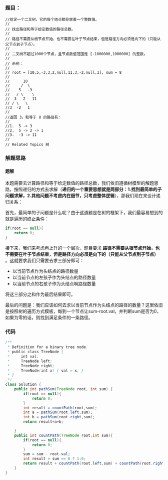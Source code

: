 ### 题目：

```
//给定一个二叉树，它的每个结点都存放着一个整数值。 
//
// 找出路径和等于给定数值的路径总数。 
//
// 路径不需要从根节点开始，也不需要在叶子节点结束，但是路径方向必须是向下的（只能从父节点到子节点）。 
//
// 二叉树不超过1000个节点，且节点数值范围是 [-1000000,1000000] 的整数。 
//
// 示例： 
//
// root = [10,5,-3,3,2,null,11,3,-2,null,1], sum = 8
//
//      10
//     /  \
//    5   -3
//   / \    \
//  3   2   11
// / \   \
//3  -2   1
//
//返回 3。和等于 8 的路径有:
//
//1.  5 -> 3
//2.  5 -> 2 -> 1
//3.  -3 -> 11
// 
// Related Topics 树
```

### 解题思路

#### 题解

本题需要去计算路径和等于给定数值的路径总数，我们依旧遵循树模型的解题思路，按照递归的方式去求解（**递归的一个重要思想就是两部分：1.找到最简单的子问题求解，2.其他问题不考虑内在细节，只考虑整体逻辑**），那我们现在来设计递归关系：

首先，最简单的子问题是什么呢？由于这道题是在树的框架下，我们最容易想到的就是遍历的终止条件：

```java
if(root == null){
    return 0;
}
```

接下来，我们来考虑再上升的一个层次，题目要求  **路径不需要从根节点开始，也不需要在叶子节点结束，但是路径方向必须是向下的（只能从父节点到子节点）**  。这就要求我们只需要去求三部分即可：

- 以当前节点作为头结点的路径数量
- 以当前节点的左孩子作为头结点的路径数量
- 以当前节点的右孩子作为头结点啊路径数量

将这三部分之和作为最后结果即可。

最后的问题是：我们应该如何去求以当前节点作为头结点的路径的数量？这里依旧是按照树的遍历方式模板，每到一个节点让sum-root.val，并判断sum是否为0，如果为零的话，则找到满足条件的一条路径。

### 代码

```java
/**
 * Definition for a binary tree node.
 * public class TreeNode {
 *     int val;
 *     TreeNode left;
 *     TreeNode right;
 *     TreeNode(int x) { val = x; }
 * }
 */
class Solution {
    public int pathSum(TreeNode root, int sum) {
        if(root == null){
            return 0;
        }
        int result = countPath(root,sum);
        int a = pathSum(root.left,sum);
        int b = pathSum(root.right,sum);
        return result+a+b;

    }
    public int countPath(TreeNode root,int sum){
        if(root == null){
            return 0;
        }
        sum = sum - root.val;
        int result = sum == 0 ? 1:0;
        return result + countPath(root.left,sum) + countPath(root.right,sum);
    }
}
```